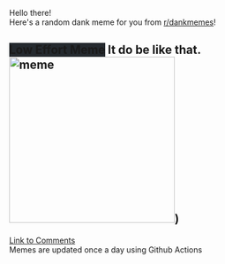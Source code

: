 Hello there! <br>Here's a random dank meme for you from [r/dankmemes](https://reddit.com/r/dankmemes)!<br>
## <span style="background-color: #24292e">Low Effort Meme</span> It do be like that.<br><img src="https://i.redd.it/f71i8j8bvqn51.jpg" alt="meme" width="300"/>)<br>
[Link to Comments](https://reddit.com/r/dankmemes/comments/iuocwq/it_do_be_like_that/)<br>
Memes are updated once a day using Github Actions